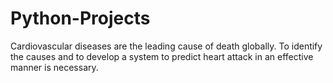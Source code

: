# Python-Projects
Cardiovascular diseases are the leading cause of death globally. 
To identify the causes and to develop a system to predict heart attack in an effective manner is necessary.
